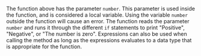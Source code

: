 The function above has the parameter `number`. This parameter is used inside the function, and is considered a local variable. Using the variable `number` outside the function will cause an error. The function reads the parameter `number` and runs it through the different `if` statements to print "Positive", "Negative", or "The number is zero". Expressions can also be used when calling the method as long as the expressions evaluates to a data type that is appropriate for the function.